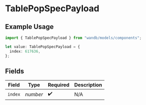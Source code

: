 # TablePopSpecPayload

## Example Usage

```typescript
import { TablePopSpecPayload } from "wandb/models/components";

let value: TablePopSpecPayload = {
  index: 617636,
};
```

## Fields

| Field              | Type               | Required           | Description        |
| ------------------ | ------------------ | ------------------ | ------------------ |
| `index`            | *number*           | :heavy_check_mark: | N/A                |
